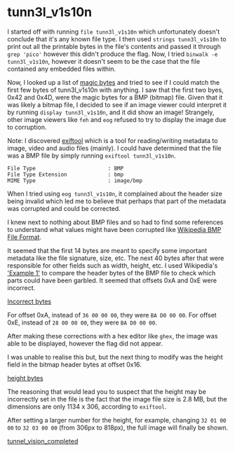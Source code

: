 # tunn3l_v1s10n

I started off with running `file tunn3l_v1s10n` which unfortunately doesn't
conclude that it's any known file type. I then used `strings tunn3l_v1s10n` to print out all the printable bytes in the 
file's contents and passed it through `grep 'pico'` however this didn't produce
the flag. Now, I tried `binwalk -e tunn3l_v1s10n`, however it doesn't seem to be the case
that the file contained any embedded files within.

Now, I looked up a list of [magic bytes](https://en.wikipedia.org/wiki/List_of_file_signatures)
and tried to see if I could match the first few bytes of tunn3l_v1s10n with
anything. I saw that the first two byes, 0x42 and 0x4D, were the magic bytes 
for a BMP (bitmap) file. Given that it was likely a bitmap file, I decided
to see if an image viewer could interpret it by running `display tunn3l_v1s10n`, 
and it did show an image! Strangely, other image viewers like `feh` and `eog`
refused to try to display the image due to corruption.

Note: I discovered [exiftool](https://exiftool.org/) which is a tool for reading/writing metadata to
image, video and audio files (mainly). I could have determined that the file
was a BMP file by simply running `exiftool tunn3l_v1s10n`.

```
File Type                       : BMP
File Type Extension             : bmp
MIME Type                       : image/bmp
```

When I tried using `eog tunn3l_v1s10n`, it complained about the header size 
being invalid which led me to believe that perhaps that part of the metadata
was corrupted and could be corrected.

I knew next to nothing about BMP files and so had to find some references to
understand what values might have been corrupted like [Wikipedia BMP File Format](https://en.wikipedia.org/wiki/BMP_file_format).

It seemed that the first 14 bytes are meant to specify some important metadata
like the file signature, size, etc. The next 40 bytes after that were 
responsible for other fields such as width, height, etc. I used Wikipedia's ['Example 1'](https://en.wikipedia.org/wiki/BMP_file_format#:~:text=bits/pixel%20encoding-,Example%201,-%5Bedit%5D)
to compare the header bytes of the BMP file to check which parts could have been
garbled. It seemed that offsets 0xA and 0xE were incorrect.

[Incorrect bytes](https://raw.githubusercontent.com/Tymotex/CTFs/master/pico/tunn3l-v1s10n/incorrect-bytes.png)

For offset 0xA, instead of `36 00 00 00`, they were `BA D0 00 00`.
For offset 0xE, instead of `28 00 00 00`, they were `BA D0 00 00`.

After making these corrections with a hex editor like `ghex`, the image was
able to be displayed, however the flag did not appear.

I was unable to realise this but, but the next thing to modify was the height
field in the bitmap header bytes at offset 0x16.

[height bytes](https://raw.githubusercontent.com/Tymotex/CTFs/master/pico/tunn3l-v1s10n/height-bytes.png)

The reasoning that would lead you to suspect that the height may be incorrectly set in the file is the fact that
the image file size is 2.8 MB, but the dimensions are only 1134 x 306, according
to `exiftool`.

After setting a larger number for the height, for example, changing `32 01 00 00`
to `32 03 00 00` (from 306px to 818px), the full image will finally be shown.

[tunnel_vision_completed](https://raw.githubusercontent.com/Tymotex/CTFs/master/pico/tunn3l-v1s10n/tunn3l_v1s10n)
